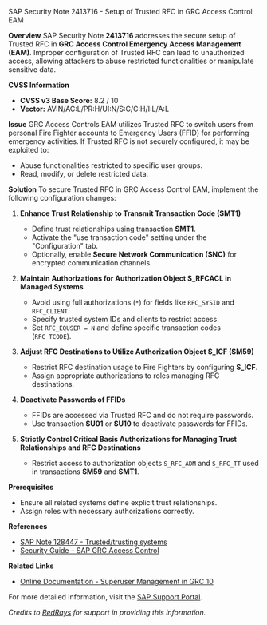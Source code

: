 SAP Security Note 2413716 - Setup of Trusted RFC in GRC Access Control EAM

**Overview**
SAP Security Note **2413716** addresses the secure setup of Trusted RFC in **GRC Access Control Emergency Access Management (EAM)**. Improper configuration of Trusted RFC can lead to unauthorized access, allowing attackers to abuse restricted functionalities or manipulate sensitive data.

**CVSS Information**
- **CVSS v3 Base Score:** 8.2 / 10
- **Vector:** AV:N/AC:L/PR:H/UI:N/S:C/C:H/I:L/A:L

**Issue**
GRC Access Controls EAM utilizes Trusted RFC to switch users from personal Fire Fighter accounts to Emergency Users (FFID) for performing emergency activities. If Trusted RFC is not securely configured, it may be exploited to:
- Abuse functionalities restricted to specific user groups.
- Read, modify, or delete restricted data.

**Solution**
To secure Trusted RFC in GRC Access Control EAM, implement the following configuration changes:

1. **Enhance Trust Relationship to Transmit Transaction Code (SMT1)**
   - Define trust relationships using transaction **SMT1**.
   - Activate the "use transaction code" setting under the "Configuration" tab.
   - Optionally, enable **Secure Network Communication (SNC)** for encrypted communication channels.

2. **Maintain Authorizations for Authorization Object S_RFCACL in Managed Systems**
   - Avoid using full authorizations (`*`) for fields like `RFC_SYSID` and `RFC_CLIENT`.
   - Specify trusted system IDs and clients to restrict access.
   - Set `RFC_EQUSER = N` and define specific transaction codes (`RFC_TCODE`).

3. **Adjust RFC Destinations to Utilize Authorization Object S_ICF (SM59)**
   - Restrict RFC destination usage to Fire Fighters by configuring **S_ICF**.
   - Assign appropriate authorizations to roles managing RFC destinations.

4. **Deactivate Passwords of FFIDs**
   - FFIDs are accessed via Trusted RFC and do not require passwords.
   - Use transaction **SU01** or **SU10** to deactivate passwords for FFIDs.

5. **Strictly Control Critical Basis Authorizations for Managing Trust Relationships and RFC Destinations**
   - Restrict access to authorization objects `S_RFC_ADM` and `S_RFC_TT` used in transactions **SM59** and **SMT1**.

**Prerequisites**
- Ensure all related systems define explicit trust relationships.
- Assign roles with necessary authorizations correctly.

**References**
- [SAP Note 128447 - Trusted/trusting systems](https://me.sap.com/notes/128447)
- [Security Guide – SAP GRC Access Control](https://service.sap.com/~sapdownload/011000358700000406492008E/AC53_Sec_Guide_en.pdf)

**Related Links**
- [Online Documentation - Superuser Management in GRC 10](https://help.sap.com/saphelp_grcac10/helpdata/en/16/404938695540b398a5e76fe8cfb067/frameset.htm)

For more detailed information, visit the [SAP Support Portal](https://me.sap.com/).

*Credits to [RedRays](https://redrays.io) for support in providing this information.*